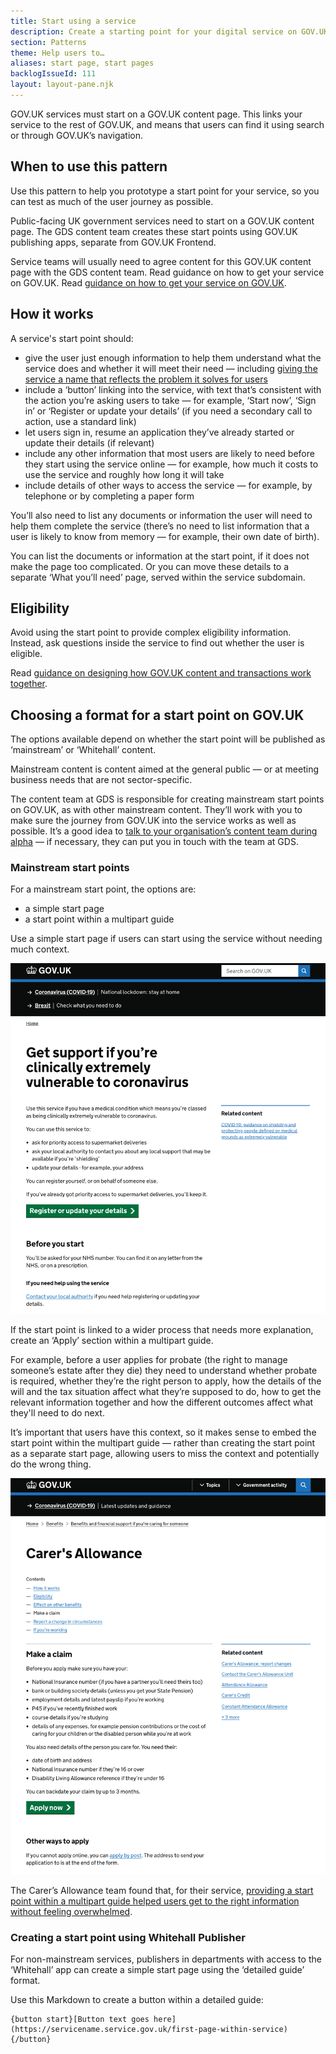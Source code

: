 ```yaml
---
title: Start using a service
description: Create a starting point for your digital service on GOV.UK
section: Patterns
theme: Help users to…
aliases: start page, start pages
backlogIssueId: 111
layout: layout-pane.njk
---
```


GOV.UK services must start on a GOV.UK content page. This links your service to the rest of GOV.UK, and means that users can find it using search or through GOV.UK’s navigation.

## When to use this pattern

Use this pattern to help you prototype a start point for your service, so you can test as much of the user journey as possible.

Public-facing UK government services need to start on a GOV.UK content page. The GDS content team creates these start points using GOV.UK publishing apps, separate from GOV.UK Frontend. 

Service teams will usually need to agree content for this GOV.UK content page with the GDS content team. Read guidance on how to get your service on GOV.UK. Read [guidance on how to get your service on GOV.UK](https://www.gov.uk/service-manual/service-assessments/get-your-service-on-govuk).

## How it works

A service's start point should:

- give the user just enough information to help them understand what the service does and whether it will meet their need — including [giving the service a name that reflects the problem it solves for users](https://www.gov.uk/service-manual/design/naming-your-service)
- include a ‘button’ linking into the service, with text that’s consistent with the action you’re asking users to take — for example, ‘Start now’, ‘Sign in’ or ‘Register or update your details’ (if you need a secondary call to action, use a standard link)
- let users sign in, resume an application they’ve already started or update their details (if relevant)
- include any other information that most users are likely to need before they start using the service online — for example, how much it costs to use the service and roughly how long it will take
- include details of other ways to access the service — for example, by telephone or by completing a paper form

You’ll also need to list any documents or information the user will need to help them complete the service (there’s no need to list information that a user is likely to know from memory — for example, their own date of birth).

You can list the documents or information at the start point, if it does not make the page too complicated. Or you can move these details to a separate ‘What you’ll need’ page, served within the service subdomain.

## Eligibility

Avoid using the start point to provide complex eligibility information. Instead, ask questions inside the service to find out whether the user is eligible.

Read [guidance on designing how GOV.UK content and transactions work together](https://www.gov.uk/service-manual/design/govuk-content-transactions).

## Choosing a format for a start point on GOV.UK

The options available depend on whether the start point will be published as ‘mainstream’ or ‘Whitehall’ content.

Mainstream content is content aimed at the general public — or at meeting business needs that are not sector-specific.

The content team at GDS is responsible for creating mainstream start points on GOV.UK, as with other mainstream content. They’ll work with you to make sure the journey from GOV.UK into the service works as well as possible. It’s a good idea to [talk to your organisation’s content team during alpha](https://www.gov.uk/service-manual/service-assessments/get-your-service-on-govuk#before-your-alpha-assessment) — if necessary, they can put you in touch with the team at GDS.

### Mainstream start points

For a mainstream start point, the options are:

- a simple start page
- a start point within a multipart guide

Use a simple start page if users can start using the service without needing much context.

![A screenshot showing an example of a simple start page from the coronavirus shielding support service. The page includes a heading, text to explain who can use the service, and a start button labelled 'Register or update your details'.](simple-start-page.png)

If the start point is linked to a wider process that needs more explanation, create an ‘Apply’ section within a multipart guide.

For example, before a user applies for probate (the right to manage someone’s estate after they die) they need to understand whether probate is required, whether they’re the right person to apply, how the details of the will and the tax situation affect what they’re supposed to do, how to get the relevant information together and how the different outcomes affect what they'll need to do next.

It’s important that users have this context, so it makes sense to embed the start point within the multipart guide — rather than creating the start point as a separate start page, allowing users to miss the context and potentially do the wrong thing.

![A screenshot showing an example of a start point within a multipart guide. The page is shown as part of a set of pages and its body text explains what the user will need to use the service, followed by a start button labelled 'Apply now'.](multipart-guide-start-point.png)

The Carer’s Allowance team found that, for their service, [providing a start point within a multipart guide helped users get to the right information without feeling overwhelmed](https://dwpdigital.blog.gov.uk/2014/07/24/improving-to-the-carers-allowance-guide/).

### Creating a start point using Whitehall Publisher

For non-mainstream services, publishers in departments with access to the ‘Whitehall’ app can create a simple start page using the ‘detailed guide’ format.

Use this Markdown to create a button within a detailed guide:

```plaintext
{button start}[Button text goes here](https://servicename.service.gov.uk/first-page-within-service){/button}
```
